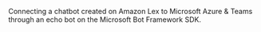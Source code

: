 
Connecting a chatbot created on Amazon Lex to Microsoft Azure & Teams through an echo bot on the Microsoft Bot Framework SDK. 

